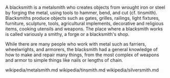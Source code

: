 A blacksmith is a metalsmith who creates objects from wrought iron or steel by forging the metal, using tools to hammer, bend, and cut (cf. tinsmith). Blacksmiths produce objects such as gates, grilles, railings, light fixtures, furniture, sculpture, tools, agricultural implements, decorative and religious items, cooking utensils and weapons. The place where a blacksmith works is called variously a smithy, a forge or a blacksmith's shop.

While there are many people who work with metal such as farriers, wheelwrights, and armorers, the blacksmith had a general knowledge of how to make and repair many things, from the most complex of weapons and armor to simple things like nails or lengths of chain.

wikipedia/metalsmith.md
wikipedia/tinsmith.md
wikipedia/silversmith.md
